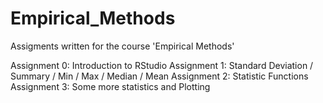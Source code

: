Empirical_Methods
=================
Assigments written for the course 'Empirical Methods'

Assignment 0: Introduction to RStudio
Assignment 1: Standard Deviation / Summary / Min / Max / Median / Mean
Assignment 2: Statistic Functions
Assignment 3: Some more statistics and Plotting
